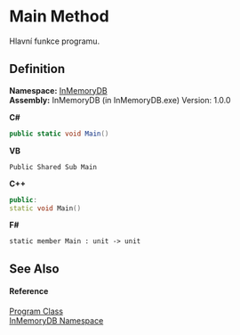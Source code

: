 # Main Method


Hlavní funkce programu.



## Definition
**Namespace:** <a href="044e8d7f-0f94-a8b4-bd65-529f6359fdf7">InMemoryDB</a>  
**Assembly:** InMemoryDB (in InMemoryDB.exe) Version: 1.0.0

**C#**
``` C#
public static void Main()
```
**VB**
``` VB
Public Shared Sub Main
```
**C++**
``` C++
public:
static void Main()
```
**F#**
``` F#
static member Main : unit -> unit 
```



## See Also


#### Reference
<a href="dd104f96-249b-6ed8-8b7f-52cffe66f83b">Program Class</a>  
<a href="044e8d7f-0f94-a8b4-bd65-529f6359fdf7">InMemoryDB Namespace</a>  
